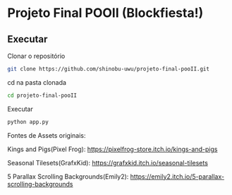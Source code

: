 # Projeto Final POOII (Blockfiesta!)

## Executar
Clonar o repositório

```sh
git clone https://github.com/shinobu-uwu/projeto-final-pooII.git
```
cd na pasta clonada

``` sh
cd projeto-final-pooII
```
Executar

``` sh
python app.py
```

Fontes de Assets originais:

Kings and Pigs(Pixel Frog):
https://pixelfrog-store.itch.io/kings-and-pigs

Seasonal Tilesets(GrafxKid):
https://grafxkid.itch.io/seasonal-tilesets

5 Parallax Scrolling Backgrounds(Emily2):
https://emily2.itch.io/5-parallax-scrolling-backgrounds
